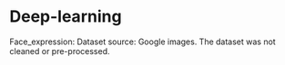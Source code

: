 # Deep-learning
Face_expression:
Dataset source: Google images.
The dataset was not cleaned or pre-processed.
